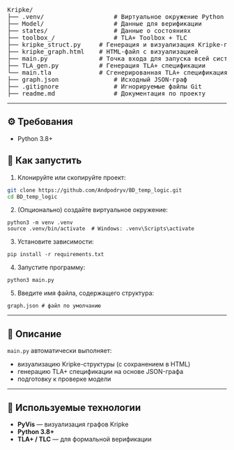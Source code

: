 
<pre>
Kripke/
├── .venv/                   # Виртуальное окружение Python
├── Model/                   # Данные для верификации
├── states/                  # Данные о состояниях
├── toolbox_/                # TLA+ Toolbox + TLC
├── kripke_struct.py     # Генерация и визуализация Kripke-графа
├── kripke_graph.html    # HTML-файл с визуализацией
├── main.py              # Точка входа для запуска всей системы
├── TLA_gen.py           # Генерация TLA+ спецификации
└── main.tla             # Сгенерированная TLA+ спецификация
├── graph.json               # Исходный JSON-граф
├── .gitignore               # Игнорируемые файлы Git
├── readme.md                # Документация по проекту
</pre>
---

## ⚙️ Требования

- Python 3.8+

## 🚀 Как запустить

1. Клонируйте или скопируйте проект:

```bash
git clone https://github.com/Andpodryv/BD_temp_logic.git
cd BD_temp_logic
```

2. (Опционально) создайте виртуальное окружение:

```
python3 -m venv .venv
source .venv/bin/activate  # Windows: .venv\Scripts\activate
```

3. Установите зависимости:

```
pip install -r requirements.txt
```

4. Запустите программу:

```
python3 main.py
```

5. Введите имя файла, содержащего структура:

```
graph.json # файл по умолчанию
```

---

## 📌 Описание

`main.py` автоматически выполняет:
- визуализацию Kripke-структуры (с сохранением в HTML)
- генерацию TLA+ спецификации на основе JSON-графа
- подготовку к проверке модели

---

## 🧰 Используемые технологии

- **PyVis** — визуализация графов Kripke
- **Python 3.8+**
- **TLA+ / TLC** — для формальной верификации